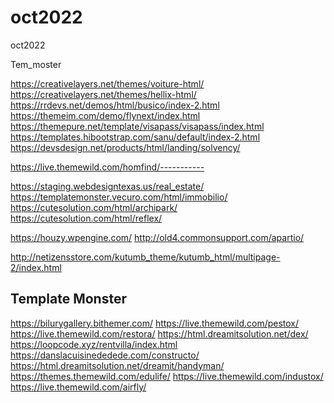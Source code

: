 # oct2022
oct2022

Tem_moster

https://creativelayers.net/themes/voiture-html/
https://creativelayers.net/themes/hellix-html/
https://rrdevs.net/demos/html/busico/index-2.html
https://themeim.com/demo/flynext/index.html
https://themepure.net/template/visapass/visapass/index.html
https://templates.hibootstrap.com/sanu/default/index-2.html
https://devsdesign.net/products/html/landing/solvency/

https://live.themewild.com/homfind/-----------


https://staging.webdesigntexas.us/real_estate/
https://templatemonster.vecuro.com/html/immobilio/
https://cutesolution.com/html/archipark/
https://cutesolution.com/html/reflex/

https://houzy.wpengine.com/
http://old4.commonsupport.com/apartio/

http://netizensstore.com/kutumb_theme/kutumb_html/multipage-2/index.html



Template Monster
-------------------------------
https://bilurygallery.bithemer.com/
https://live.themewild.com/pestox/
https://live.themewild.com/restora/
https://html.dreamitsolution.net/dex/
https://loopcode.xyz/rentvilla/index.html
https://danslacuisinededede.com/constructo/
https://html.dreamitsolution.net/dreamit/handyman/
https://themes.themewild.com/edulife/
https://live.themewild.com/industox/
https://live.themewild.com/airfly/
